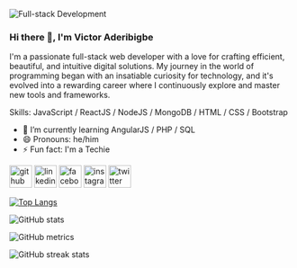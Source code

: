 ![Full-stack Development](https://pbs.twimg.com/profile_banners/1282287680827592706/1689677400/1080x360)

### Hi there 👋, I'm Victor Aderibigbe
I'm a passionate full-stack web developer with a love for crafting efficient, beautiful, and intuitive digital solutions. My journey in the world of programming began with an insatiable curiosity for technology, and it's evolved into a rewarding career where I continuously explore and master new tools and frameworks.

Skills: JavaScript / ReactJS /  NodeJS / MongoDB / HTML / CSS / Bootstrap

- 🌱 I’m currently learning AngularJS /  PHP / SQL 
- 😄 Pronouns: he/him 
- ⚡ Fun fact: I'm a Techie 


[<img src='https://cdn.jsdelivr.net/npm/simple-icons@3.0.1/icons/github.svg' alt='github' height='40'>](https://github.com/victoraderibigbe)  [<img src='https://cdn.jsdelivr.net/npm/simple-icons@3.0.1/icons/linkedin.svg' alt='linkedin' height='40'>](https://linkedin.com/in/vee-jay)  [<img src='https://cdn.jsdelivr.net/npm/simple-icons@3.0.1/icons/facebook.svg' alt='facebook' height='40'>](https://web.facebook.com/victorjohn.aderibigbe.7)  [<img src='https://cdn.jsdelivr.net/npm/simple-icons@3.0.1/icons/instagram.svg' alt='instagram' height='40'>](https://www.instagram.com/bytes_nova//)  [<img src='https://cdn.jsdelivr.net/npm/simple-icons@3.0.1/icons/twitter.svg' alt='twitter' height='40'>](https://twitter.com/bytes_nova)  

[![Top Langs](https://github-readme-stats.vercel.app/api/top-langs/?username=victoraderibigbe)](https://github.com/anuraghazra/github-readme-stats)

![GitHub stats](https://github-readme-stats.vercel.app/api?username=victoraderibigbe&show_icons=true)  

![GitHub metrics](https://metrics.lecoq.io/?user=victoraderibigbe)

![GitHub streak stats](https://streak-stats.demolab.com/?user=victoraderibigbe)  

